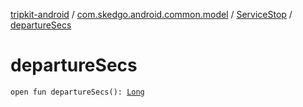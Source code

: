 [tripkit-android](../../index.md) / [com.skedgo.android.common.model](../index.md) / [ServiceStop](index.md) / [departureSecs](./departure-secs.md)

# departureSecs

`open fun departureSecs(): `[`Long`](https://kotlinlang.org/api/latest/jvm/stdlib/kotlin/-long/index.html)